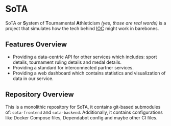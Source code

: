# SoTA
SoTA or **S**ystem of **T**ournamental **A**thleticism *(yes, those are real words)* is a project that simulates how the tech behind [IOC](https://olympics.com/ioc) might work in barebones.

## Features Overview
* Providing a data-centric API for other services which includes: sport details, tournament ruling details and medal details.
* Providing a standard for interconnected partner services.
* Providing a web dashboard which contains statistics and visualization of data in our service.

## Repository Overview
This is a monolithic repository for SoTA, it contains git-based submodules of: `sota-frontend` and `sota-backend`.
Additionally, it contains configurations like Docker Compose files, Dependabot config and maybe other CI files.